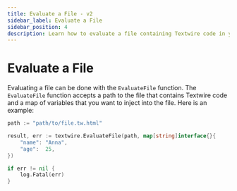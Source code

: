 ```yaml
---
title: Evaluate a File - v2
sidebar_label: Evaluate a File
sidebar_position: 4
description: Learn how to evaluate a file containing Textwire code in your Go applications using the EvaluateFile function
---
```


# Evaluate a File
Evaluating a file can be done with the `EvaluateFile` function. The `EvaluateFile` function accepts a path to the file that contains Textwire code and a map of variables that you want to inject into the file. Here is an example:

```go
path := "path/to/file.tw.html"

result, err := textwire.EvaluateFile(path, map[string]interface{}{
    "name": "Anna",
    "age":  25,
})

if err != nil {
    log.Fatal(err)
}
```